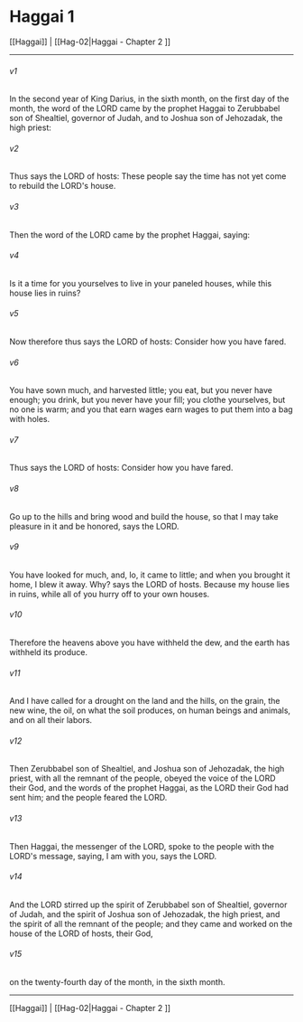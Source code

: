 # Haggai 1

[[Haggai]] | [[Hag-02|Haggai - Chapter 2 ]]
***

###### v1
In the second year of King Darius, in the sixth month, on the first day of the month, the word of the LORD came by the prophet Haggai to Zerubbabel son of Shealtiel, governor of Judah, and to Joshua son of Jehozadak, the high priest:
###### v2
Thus says the LORD of hosts: These people say the time has not yet come to rebuild the LORD's house.
###### v3
Then the word of the LORD came by the prophet Haggai, saying:
###### v4
Is it a time for you yourselves to live in your paneled houses, while this house lies in ruins?
###### v5
Now therefore thus says the LORD of hosts: Consider how you have fared.
###### v6
You have sown much, and harvested little; you eat, but you never have enough; you drink, but you never have your fill; you clothe yourselves, but no one is warm; and you that earn wages earn wages to put them into a bag with holes.
###### v7
Thus says the LORD of hosts: Consider how you have fared.
###### v8
Go up to the hills and bring wood and build the house, so that I may take pleasure in it and be honored, says the LORD.
###### v9
You have looked for much, and, lo, it came to little; and when you brought it home, I blew it away. Why? says the LORD of hosts. Because my house lies in ruins, while all of you hurry off to your own houses.
###### v10
Therefore the heavens above you have withheld the dew, and the earth has withheld its produce.
###### v11
And I have called for a drought on the land and the hills, on the grain, the new wine, the oil, on what the soil produces, on human beings and animals, and on all their labors.
###### v12
Then Zerubbabel son of Shealtiel, and Joshua son of Jehozadak, the high priest, with all the remnant of the people, obeyed the voice of the LORD their God, and the words of the prophet Haggai, as the LORD their God had sent him; and the people feared the LORD.
###### v13
Then Haggai, the messenger of the LORD, spoke to the people with the LORD's message, saying, I am with you, says the LORD.
###### v14
And the LORD stirred up the spirit of Zerubbabel son of Shealtiel, governor of Judah, and the spirit of Joshua son of Jehozadak, the high priest, and the spirit of all the remnant of the people; and they came and worked on the house of the LORD of hosts, their God,
###### v15
on the twenty-fourth day of the month, in the sixth month.

***

[[Haggai]] | [[Hag-02|Haggai - Chapter 2 ]]
